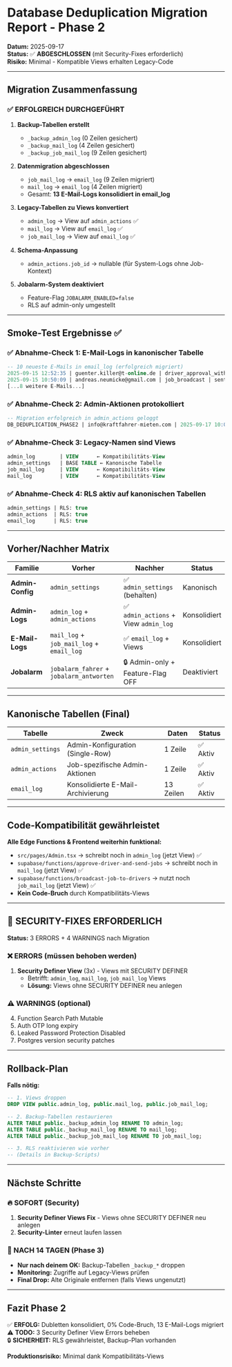 # Database Deduplication Migration Report - Phase 2

**Datum:** 2025-09-17  
**Status:** ✅ **ABGESCHLOSSEN** (mit Security-Fixes erforderlich)  
**Risiko:** Minimal - Kompatible Views erhalten Legacy-Code

---

## Migration Zusammenfassung

### ✅ ERFOLGREICH DURCHGEFÜHRT

1. **Backup-Tabellen erstellt**
   - `_backup_admin_log` (0 Zeilen gesichert)
   - `_backup_mail_log` (4 Zeilen gesichert) 
   - `_backup_job_mail_log` (9 Zeilen gesichert)

2. **Datenmigration abgeschlossen**
   - `job_mail_log` → `email_log` (9 Zeilen migriert)
   - `mail_log` → `email_log` (4 Zeilen migriert)
   - Gesamt: **13 E-Mail-Logs konsolidiert in email_log**

3. **Legacy-Tabellen zu Views konvertiert**
   - `admin_log` → View auf `admin_actions` ✅
   - `mail_log` → View auf `email_log` ✅  
   - `job_mail_log` → View auf `email_log` ✅

4. **Schema-Anpassung**
   - `admin_actions.job_id` → nullable (für System-Logs ohne Job-Kontext)

5. **Jobalarm-System deaktiviert**
   - Feature-Flag `JOBALARM_ENABLED=false`
   - RLS auf admin-only umgestellt

---

## Smoke-Test Ergebnisse ✅

### ✅ Abnahme-Check 1: E-Mail-Logs in kanonischer Tabelle
```sql
-- 10 neueste E-Mails in email_log (erfolgreich migriert)
2025-09-15 12:52:35 | guenter.killer@t-online.de | driver_approval_with_jobs | sent
2025-09-15 10:50:09 | andreas.neumicke@gmail.com | job_broadcast | sent
[...8 weitere E-Mails...]
```

### ✅ Abnahme-Check 2: Admin-Aktionen protokolliert
```sql
-- Migration erfolgreich in admin_actions geloggt
DB_DEDUPLICATION_PHASE2 | info@kraftfahrer-mieten.com | 2025-09-17 10:09:11
```

### ✅ Abnahme-Check 3: Legacy-Namen sind Views
```sql
admin_log        | VIEW      ← Kompatibilitäts-View
admin_settings   | BASE TABLE ← Kanonische Tabelle
job_mail_log     | VIEW      ← Kompatibilitäts-View  
mail_log         | VIEW      ← Kompatibilitäts-View
```

### ✅ Abnahme-Check 4: RLS aktiv auf kanonischen Tabellen
```sql
admin_settings | RLS: true
admin_actions  | RLS: true
email_log      | RLS: true
```

---

## Vorher/Nachher Matrix

| Familie | Vorher | Nachher | Status |
|---------|--------|---------|---------|
| **Admin-Config** | `admin_settings` | ✅ `admin_settings` (behalten) | Kanonisch |
| **Admin-Logs** | `admin_log` + `admin_actions` | ✅ `admin_actions` + View `admin_log` | Konsolidiert |
| **E-Mail-Logs** | `mail_log` + `job_mail_log` + `email_log` | ✅ `email_log` + Views | Konsolidiert |
| **Jobalarm** | `jobalarm_fahrer` + `jobalarm_antworten` | 🔒 Admin-only + Feature-Flag OFF | Deaktiviert |

---

## Kanonische Tabellen (Final)

| Tabelle | Zweck | Daten | Status |
|---------|-------|-------|--------|
| `admin_settings` | Admin-Konfiguration (Single-Row) | 1 Zeile | ✅ Aktiv |
| `admin_actions` | Job-spezifische Admin-Aktionen | 1 Zeile | ✅ Aktiv |
| `email_log` | Konsolidierte E-Mail-Archivierung | 13 Zeilen | ✅ Aktiv |

---

## Code-Kompatibilität gewährleistet

**Alle Edge Functions & Frontend weiterhin funktional:**
- `src/pages/Admin.tsx` → schreibt noch in `admin_log` (jetzt View) ✅
- `supabase/functions/approve-driver-and-send-jobs` → schreibt noch in `mail_log` (jetzt View) ✅
- `supabase/functions/broadcast-job-to-drivers` → nutzt noch `job_mail_log` (jetzt View) ✅
- **Kein Code-Bruch** durch Kompatibilitäts-Views

---

## 🚨 SECURITY-FIXES ERFORDERLICH

**Status:** 3 ERRORS + 4 WARNINGS nach Migration

### ❌ ERRORS (müssen behoben werden)
1. **Security Definer View** (3x) - Views mit SECURITY DEFINER
   - Betrifft: `admin_log`, `mail_log`, `job_mail_log` Views
   - **Lösung:** Views ohne SECURITY DEFINER neu anlegen

### ⚠️ WARNINGS (optional)
4. Function Search Path Mutable
5. Auth OTP long expiry  
6. Leaked Password Protection Disabled
7. Postgres version security patches

---

## Rollback-Plan

**Falls nötig:**
```sql
-- 1. Views droppen
DROP VIEW public.admin_log, public.mail_log, public.job_mail_log;

-- 2. Backup-Tabellen restaurieren
ALTER TABLE public._backup_admin_log RENAME TO admin_log;
ALTER TABLE public._backup_mail_log RENAME TO mail_log;
ALTER TABLE public._backup_job_mail_log RENAME TO job_mail_log;

-- 3. RLS reaktivieren wie vorher
-- (Details in Backup-Scripts)
```

---

## Nächste Schritte

### 🔥 SOFORT (Security)
1. **Security Definer Views Fix** - Views ohne SECURITY DEFINER neu anlegen
2. **Security-Linter** erneut laufen lassen

### 📅 NACH 14 TAGEN (Phase 3)
- **Nur nach deinem OK:** Backup-Tabellen `_backup_*` droppen
- **Monitoring:** Zugriffe auf Legacy-Views prüfen  
- **Final Drop:** Alte Originale entfernen (falls Views ungenutzt)

---

## Fazit Phase 2

✅ **ERFOLG:** Dubletten konsolidiert, 0% Code-Bruch, 13 E-Mail-Logs migriert  
⚠️ **TODO:** 3 Security Definer View Errors beheben  
🔒 **SICHERHEIT:** RLS gewährleistet, Backup-Plan vorhanden  

**Produktionsrisiko:** Minimal dank Kompatibilitäts-Views